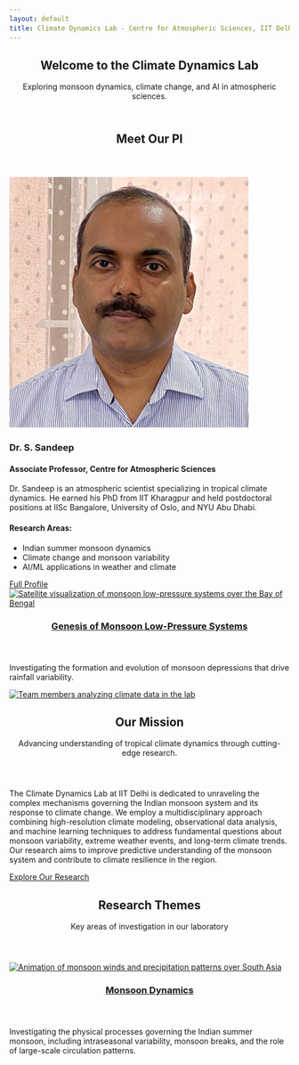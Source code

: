 ```yaml
---
layout: default
title: Climate Dynamics Lab - Centre for Atmospheric Sciences, IIT Delhi
---
```


<!-- Banner -->
<section id="banner">
  <header>
    <h2>Welcome to the Climate Dynamics Lab</h2>
    <p>Exploring monsoon dynamics, climate change, and AI in atmospheric sciences.</p>
  </header>
</section>

<!-- About PI Section -->
<section class="wrapper style1 special">
  <div class="container">
    <header>
      <h2>Meet Our PI</h2>
    </header>
    <div class="row">
      <div class="col-4 col-12-mobile">
        <a href="people.html#pi" class="image featured">
          <img src="images/prof_sandeep.png" alt="Portrait of Dr. S. Sandeep, Principal Investigator" />
        </a>
      </div>
      <div class="col-8 col-12-mobile">
        <h3>Dr. S. Sandeep</h3>
        <h4>Associate Professor, Centre for Atmospheric Sciences</h4>
        <p>Dr. Sandeep is an atmospheric scientist specializing in tropical climate dynamics. He earned his PhD from IIT Kharagpur and held postdoctoral positions at IISc Bangalore, University of Oslo, and NYU Abu Dhabi.</p>
        <h4>Research Areas:</h4>
        <ul>
          <li>Indian summer monsoon dynamics</li>
          <li>Climate change and monsoon variability</li>
          <li>AI/ML applications in weather and climate</li>
        </ul>
        <a href="people.html#pi" class="button">Full Profile</a>
      </div>
    </div>
  </div>
</section>

<!-- Carousel -->
<section class="carousel" aria-label="Research Highlights">
  <div class="reel">
    <!-- Example Slide -->
    <article>
      <a href="research.html#monsoon-systems" class="image featured">
        <img src="images/placeholder02.jpg" alt="Satellite visualization of monsoon low-pressure systems over the Bay of Bengal" />
      </a>
      <header>
        <h3><a href="research.html#monsoon-systems">Genesis of Monsoon Low-Pressure Systems</a></h3>
      </header>
      <p>Investigating the formation and evolution of monsoon depressions that drive rainfall variability.</p>
    </article>
    <!-- Add more slides as needed -->
  </div>
</section>

<!-- Mission Section -->
<section class="wrapper style2">
  <article class="container special">
    <a href="research.html" class="image featured">
      <img src="images/placeholder07.jpg" alt="Team members analyzing climate data in the lab" />
    </a>
    <header>
      <h2>Our Mission</h2>
      <p>Advancing understanding of tropical climate dynamics through cutting-edge research.</p>
    </header>
    <p>
      The Climate Dynamics Lab at IIT Delhi is dedicated to unraveling the complex mechanisms governing the Indian monsoon system and its response to climate change. We employ a multidisciplinary approach combining high-resolution climate modeling, observational data analysis, and machine learning techniques to address fundamental questions about monsoon variability, extreme weather events, and long-term climate trends. Our research aims to improve predictive understanding of the monsoon system and contribute to climate resilience in the region.
    </p>
    <footer>
      <a href="research.html" class="button">Explore Our Research</a>
    </footer>
  </article>
</section>

<!-- Research Themes -->
<section class="wrapper style1">
  <div class="container special" id="research-themes">
    <header>
      <h2>Research Themes</h2>
      <p>Key areas of investigation in our laboratory</p>
    </header>
    <div class="row">
      <article class="col-4 col-12-mobile special">
        <a href="research.html#monsoon-dynamics" class="image featured">
          <img src="images/placeholder08.jpg" alt="Animation of monsoon winds and precipitation patterns over South Asia" />
        </a>
        <header>
          <h3><a href="research.html#monsoon-dynamics">Monsoon Dynamics</a></h3>
        </header>
        <p>Investigating the physical processes governing the Indian summer monsoon, including intraseasonal variability, monsoon breaks, and the role of large-scale circulation patterns.</p>
      </article>
      <!-- Repeat for more research themes -->
    </div>
  </div>
</section>
